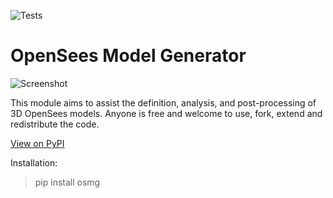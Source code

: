 ![Tests](https://github.com/ioannis-vm/OpenSees_Model_Generator/actions/workflows/tests.yml/badge.svg)

# OpenSees Model Generator

![Screenshot](/img/teaser_image.png)

This module aims to assist the definition, analysis, and post-processing of 3D OpenSees models.
Anyone is free and welcome to use, fork, extend and redistribute the code.


[View on PyPI](https://pypi.org/project/osmg/)

Installation:
> pip install osmg
